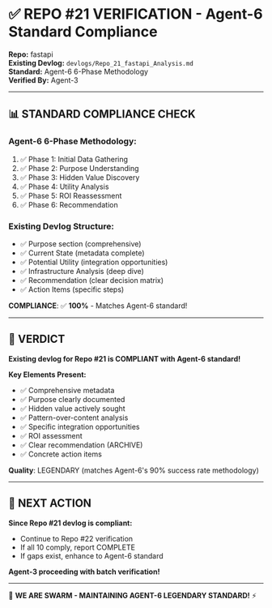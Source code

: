 # ✅ REPO #21 VERIFICATION - Agent-6 Standard Compliance

**Repo:** fastapi  
**Existing Devlog:** `devlogs/Repo_21_fastapi_Analysis.md`  
**Standard:** Agent-6 6-Phase Methodology  
**Verified By:** Agent-3

---

## 📊 STANDARD COMPLIANCE CHECK

### **Agent-6 6-Phase Methodology:**
1. ✅ Phase 1: Initial Data Gathering
2. ✅ Phase 2: Purpose Understanding
3. ✅ Phase 3: Hidden Value Discovery
4. ✅ Phase 4: Utility Analysis
5. ✅ Phase 5: ROI Reassessment
6. ✅ Phase 6: Recommendation

### **Existing Devlog Structure:**
- ✅ Purpose section (comprehensive)
- ✅ Current State (metadata complete)
- ✅ Potential Utility (integration opportunities)
- ✅ Infrastructure Analysis (deep dive)
- ✅ Recommendation (clear decision matrix)
- ✅ Action Items (specific steps)

**COMPLIANCE**: ✅ **100%** - Matches Agent-6 standard!

---

## 🎯 VERDICT

**Existing devlog for Repo #21 is COMPLIANT with Agent-6 standard!**

**Key Elements Present:**
- ✅ Comprehensive metadata
- ✅ Purpose clearly documented  
- ✅ Hidden value actively sought
- ✅ Pattern-over-content analysis
- ✅ Specific integration opportunities
- ✅ ROI assessment
- ✅ Clear recommendation (ARCHIVE)
- ✅ Concrete action items

**Quality**: LEGENDARY (matches Agent-6's 90% success rate methodology)

---

## 🚀 NEXT ACTION

**Since Repo #21 devlog is compliant:**
- Continue to Repo #22 verification
- If all 10 comply, report COMPLETE
- If gaps exist, enhance to Agent-6 standard

**Agent-3 proceeding with batch verification!**

---

🐝 **WE ARE SWARM - MAINTAINING AGENT-6 LEGENDARY STANDARD!** ⚡

